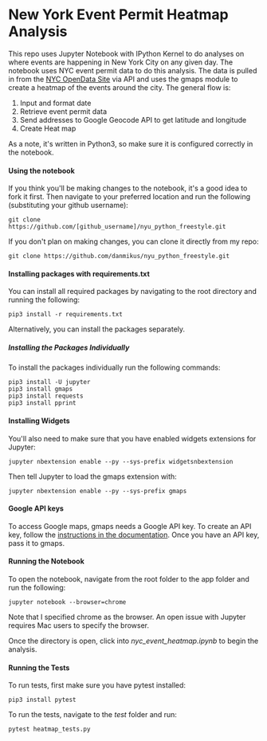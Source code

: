 # New York Event Permit Heatmap Analysis

This repo uses Jupyter Notebook with IPython Kernel to do analyses on where events are happening in New York City on any given day. The notebook uses NYC event permit data to do this analysis. The data is pulled in from the [NYC OpenData Site](https://data.cityofnewyork.us/City-Government/NYC-Permitted-Event-Information/tvpp-9vvx/data) via API and uses the gmaps module to create a heatmap of the events around the city. The general flow is:

1. Input and format date
2. Retrieve event permit data
3. Send addresses to Google Geocode API to get latitude and longitude
4. Create Heat map

As a note, it's written in Python3, so make sure it is configured correctly in the notebook.

#### Using the notebook

If you think you'll be making changes to the notebook, it's a good idea to fork it first. Then navigate to your preferred location and run the following (substituting your github username):

    git clone https://github.com/[github_username]/nyu_python_freestyle.git

If you don't plan on making changes, you can clone it directly from my repo:

    git clone https://github.com/danmikus/nyu_python_freestyle.git

#### Installing packages with requirements.txt

You can install all required packages by navigating to the root directory and running the following:

    pip3 install -r requirements.txt

Alternatively, you can install the packages separately.

##### *Installing the Packages Individually*

To install the packages individually run the following commands:

    pip3 install -U jupyter
    pip3 install gmaps
    pip3 install requests
    pip3 install pprint

#### Installing Widgets

You'll also need to make sure that you have enabled widgets extensions for Jupyter:

    jupyter nbextension enable --py --sys-prefix widgetsnbextension

Then tell Jupyter to load the gmaps extension with:

    jupyter nbextension enable --py --sys-prefix gmaps

#### Google API keys

To access Google maps, gmaps needs a Google API key. To create an API key, follow the [instructions in the documentation](https://developers.google.com/maps/documentation/geocoding/start#auth). Once you have an API key, pass it to gmaps.

#### Running the Notebook

To open the notebook, navigate from the root folder to the app folder and run the following:

    jupyter notebook --browser=chrome

Note that I specified chrome as the browser. An open issue with Jupyter requires Mac users to specify the browser.

Once the directory is open, click into *nyc_event_heatmap.ipynb* to begin the analysis.

#### Running the Tests

To run tests, first make sure you have pytest installed:

    pip3 install pytest

To run the tests, navigate to the *test* folder and run:

    pytest heatmap_tests.py
